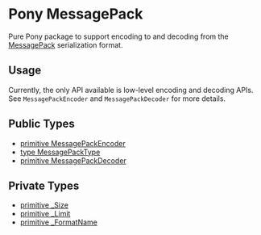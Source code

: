 # Pony MessagePack

Pure Pony package to support encoding to and decoding from the
[MessagePack](http://msgpack.org/) serialization format.

## Usage

Currently, the only API available is low-level encoding and decoding APIs. See
`MessagePackEncoder` and `MessagePackDecoder` for more details.


## Public Types

* [primitive MessagePackEncoder](msgpack-MessagePackEncoder.md)
* [type MessagePackType](msgpack-MessagePackType.md)
* [primitive MessagePackDecoder](msgpack-MessagePackDecoder.md)


## Private Types

* [primitive _Size](msgpack-_Size.md)
* [primitive _Limit](msgpack-_Limit.md)
* [primitive _FormatName](msgpack-_FormatName.md)
